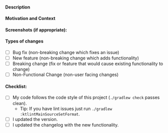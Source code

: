 <!-- Provide a general summary of your changes in the Title above -->

#### Description
<!-- Describe your changes in detail -->

#### Motivation and Context
<!-- Why is this change required? What problem does it solve? -->
<!-- If it fixes an open issue, please link to the issue here. -->

#### Screenshots (if appropriate):

#### Types of changes
<!-- What types of changes does your code introduce? Put an `x` in all the boxes that apply: -->
- [ ] Bug fix (non-breaking change which fixes an issue)
- [ ] New feature (non-breaking change which adds functionality)
- [ ] Breaking change (fix or feature that would cause existing functionality to change)
- [ ] Non-Functional Change (non-user facing changes)

#### Checklist:
<!-- Go over all the following points, and put an `x` in all the boxes . -->
<!-- If you're unsure about any of these, don't hesitate to ask. We're here to help! -->
- [ ] My code follows the code style of this project (`./gradlew check` passes clean).
    - Tip: If you have lint issues just run `./gradlew :ktlintMainSourceSetFormat`.
- [ ] I updated the version.
- [ ] I updated the changelog with the new functionality.
